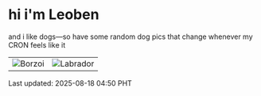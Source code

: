 # hi i'm Leoben

and i like dogs—so have some random dog pics that change whenever my CRON feels like it

|  |  |
|--------|----------|
| ![Borzoi](https://random-dog-vercel.vercel.app/api/random-borzoi?v=1755463804) | ![Labrador](https://random-dog-vercel.vercel.app/api/random-labrador?v=1755463804) |

Last updated: 2025-08-18 04:50 PHT
